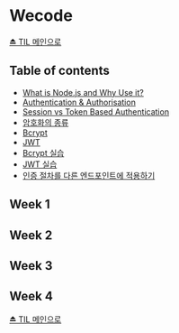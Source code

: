 # Wecode

[⏏️ TIL 메인으로](https://github.com/IgnacioSEO/TIL#today-i-learned-til)

## Table of contents

- <a href="https://github.com/IgnacioSEO/TIL/blob/main/Wecode/Wecode%20files/What%20is%20Node.js%3F.md">What is Node.js and Why Use it?</a>
- <a href="https://github.com/IgnacioSEO/TIL/blob/main/Wecode/Wecode%20files/Authentication%20%26%20Authorisation.md">Authentication & Authorisation</a>
- <a href="https://github.com/IgnacioSEO/TIL/blob/main/Wecode/Wecode%20files/Session%20vs%20Token%20Based%20Authentication.md">Session vs Token Based Authentication</a>
- <a href="https://github.com/IgnacioSEO/TIL/blob/main/Wecode/Wecode%20files/%EC%95%94%ED%98%B8%ED%99%94%EC%9D%98%20%EC%A2%85%EB%A5%98.md">암호화의 종류</a>
- <a href="https://github.com/IgnacioSEO/TIL/blob/main/Wecode/Wecode%20files/Bcrypt.md">Bcrypt</a>
- <a href="https://github.com/IgnacioSEO/TIL/blob/main/Wecode/Wecode%20files/JWT.md">JWT</a>
- <a href="https://github.com/IgnacioSEO/TIL/blob/main/Wecode/Wecode%20files/Bcrypt%20%EC%8B%A4%EC%8A%B5.md">Bcrypt 실습</a>
- <a href="https://github.com/IgnacioSEO/TIL/blob/main/Wecode/Wecode%20files/JWT%20%EC%8B%A4%EC%8A%B5.md">JWT 실습</a>
- <a href="https://github.com/IgnacioSEO/TIL/blob/main/Wecode/Wecode%20files/%EC%9D%B8%EC%A6%9D%20%EC%A0%88%EC%B0%A8%EB%A5%BC%20%EB%8B%A4%EB%A5%B8%20%EC%97%94%EB%93%9C%ED%8F%AC%EC%9D%B8%ED%8A%B8%EC%97%90%20%EC%A0%81%EC%9A%A9%ED%95%98%EA%B8%B0.md">인증 절차를 다른 엔드포인트에 적용하기</a>

###

## Week 1

## Week 2

## Week 3

## Week 4

[⏏️ TIL 메인으로](https://github.com/IgnacioSEO/TIL#today-i-learned-til)

